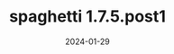 ---
title: spaghetti 1.7.5.post1
date: 2024-01-29
description: spaghetti 1.7.5.post1 released.
type: news
month: "01.29"
year: "2024"
link: "https://github.com/pysal/spaghetti/releases/tag/v1.7.5.post1"
---